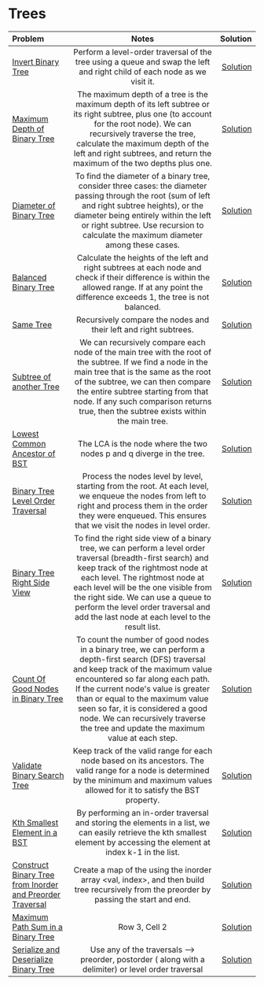 # Trees
| Problem | Notes | Solution |
|:-------------|:--------------:|-------------:|
| [Invert Binary Tree](https://leetcode.com/problems/invert-binary-tree/description/) | Perform a level-order traversal of the tree using a queue and swap the left and right child of each node as we visit it. | [Solution](https://github.com/sharmahr/DSA/blob/main/Top-150/Tree/01-invert-binary-tree.md) |
| [Maximum Depth of Binary Tree](https://leetcode.com/problems/maximum-depth-of-binary-tree/) | The maximum depth of a tree is the maximum depth of its left subtree or its right subtree, plus one (to account for the root node). We can recursively traverse the tree, calculate the maximum depth of the left and right subtrees, and return the maximum of the two depths plus one. | [Solution](https://github.com/sharmahr/DSA/blob/main/Top-150/Tree/02-maximum-depth-of-binary-tree.md) |
| [Diameter of Binary Tree](https://leetcode.com/problems/diameter-of-binary-tree/description/) | To find the diameter of a binary tree, consider three cases: the diameter passing through the root (sum of left and right subtree heights), or the diameter being entirely within the left or right subtree. Use recursion to calculate the maximum diameter among these cases. | [Solution](https://github.com/sharmahr/DSA/blob/main/Top-150/Tree/03-diameter-of-binary-tree.md) |
| [Balanced Binary Tree](https://leetcode.com/problems/balanced-binary-tree/description/) | Calculate the heights of the left and right subtrees at each node and check if their difference is within the allowed range. If at any point the difference exceeds 1, the tree is not balanced. | [Solution](https://github.com/sharmahr/DSA/blob/main/Top-150/Tree/04-balanced-binary-tree.md) |
| [Same Tree](https://leetcode.com/problems/same-tree/description/) | Recursively compare the nodes and their left and right subtrees. | [Solution](https://github.com/sharmahr/DSA/blob/main/Top-150/Tree/05-same-tree.md) |
| [Subtree of another Tree](https://leetcode.com/problems/subtree-of-another-tree/description/) | We can recursively compare each node of the main tree with the root of the subtree. If we find a node in the main tree that is the same as the root of the subtree, we can then compare the entire subtree starting from that node. If any such comparison returns true, then the subtree exists within the main tree. | [Solution](https://github.com/sharmahr/DSA/blob/main/Top-150/Tree/06-subtree-of-another-tree.md) |
| [Lowest Common Ancestor of BST](https://leetcode.com/problems/lowest-common-ancestor-of-a-binary-search-tree/description/) | The LCA is the node where the two nodes p and q diverge in the tree. | [Solution](https://github.com/sharmahr/DSA/blob/main/Top-150/Tree/07-lowest-common-ancestor-of-bst.md ) |
| [Binary Tree Level Order Traversal](https://leetcode.com/problems/binary-tree-level-order-traversal/description/) | Process the nodes level by level, starting from the root. At each level, we enqueue the nodes from left to right and process them in the order they were enqueued. This ensures that we visit the nodes in level order. | [Solution](https://github.com/sharmahr/DSA/blob/main/Top-150/Tree/08-binary-tree-level-order-traversal.md) |
| [Binary Tree Right Side View](https://leetcode.com/problems/binary-tree-right-side-view/description/) | To find the right side view of a binary tree, we can perform a level order traversal (breadth-first search) and keep track of the rightmost node at each level. The rightmost node at each level will be the one visible from the right side. We can use a queue to perform the level order traversal and add the last node at each level to the result list. | [Solution](https://github.com/sharmahr/DSA/blob/main/Top-150/Tree/09-binary-tree-right-side-view.md) |
| [Count Of Good Nodes in Binary Tree](https://leetcode.com/problems/count-good-nodes-in-binary-tree/description/) | To count the number of good nodes in a binary tree, we can perform a depth-first search (DFS) traversal and keep track of the maximum value encountered so far along each path. If the current node's value is greater than or equal to the maximum value seen so far, it is considered a good node. We can recursively traverse the tree and update the maximum value at each step. | [Solution](https://github.com/sharmahr/DSA/blob/main/Top-150/Tree/10-count-good-nodes-in-binary-tree.md) |
| [Validate Binary Search Tree](https://leetcode.com/problems/validate-binary-search-tree/description/) | Keep track of the valid range for each node based on its ancestors. The valid range for a node is determined by the minimum and maximum values allowed for it to satisfy the BST property. | [Solution](https://github.com/sharmahr/DSA/blob/main/Top-150/Tree/11-validate-binary-search-tree.md) |
| [Kth Smallest Element in a BST](https://leetcode.com/problems/kth-smallest-element-in-a-bst/description/) | By performing an in-order traversal and storing the elements in a list, we can easily retrieve the kth smallest element by accessing the element at index k-1 in the list. | [Solution](https://github.com/sharmahr/DSA/blob/main/Top-150/Tree/12-kth-smallest-element-in-bst.md) |
| [Construct Binary Tree from Inorder and Preorder Traversal](https://leetcode.com/problems/construct-binary-tree-from-preorder-and-inorder-traversal/description/) | Create a map of the using the inorder array <val, index>, and then build tree recursively from the preorder by passing the start and end.| [Solution](https://github.com/sharmahr/DSA/blob/main/Top-150/Tree/13-construct-binary-tree-from-inorder-and-preorder-traversal.md) |
| [Maximum Path Sum in a Binary Tree](https://leetcode.com/problems/binary-tree-maximum-path-sum/) | Row 3, Cell 2 | [Solution](https://github.com/sharmahr/DSA/blob/main/Top-150/Tree/14-binary-tree-maximum-path-sum.md) |
| [Serialize and Deserialize Binary Tree](https://leetcode.com/problems/serialize-and-deserialize-binary-tree/description/) | Use any of the traversals --> preorder, postorder ( along with a delimiter) or level order traversal | [Solution](https://github.com/sharmahr/DSA/blob/main/Top-150/Tree/15-serialize-deserialize-binary-tree.md) |